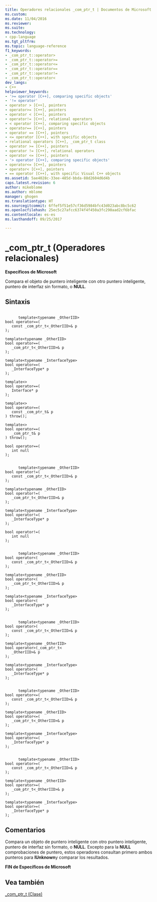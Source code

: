 ```yaml
---
title: Operadores relacionales _com_ptr_t | Documentos de Microsoft
ms.custom: 
ms.date: 11/04/2016
ms.reviewer: 
ms.suite: 
ms.technology:
- cpp-language
ms.tgt_pltfrm: 
ms.topic: language-reference
f1_keywords:
- _com_ptr_t::operator>
- _com_ptr_t::operator>=
- _com_ptr_t::operator<=
- _com_ptr_t::operator==
- _com_ptr_t::operator!=
- _com_ptr_t::operator<
dev_langs:
- C++
helpviewer_keywords:
- '>= operator [C++], comparing specific objects'
- '!= operator'
- operator > [C++], pointers
- operator>= [C++], pointers
- operator < [C++], pointers
- operator!= [C++], relational operators
- < operator [C++], comparing specific objects
- operator== [C++], pointers
- operator == [C++], pointers
- <= operator [C++], with specific objects
- relational operators [C++], _com_ptr_t class
- operator >= [C++], pointers
- operator != [C++], relational operators
- operator <= [C++], pointers
- '> operator [C++], comparing specific objects'
- operator<= [C++], pointers
- operator< [C++], pointers
- == operator [C++], with specific Visual C++ objects
ms.assetid: 5ae4028c-33ee-485d-bbda-88d2604d6d4b
caps.latest.revision: 6
author: mikeblome
ms.author: mblome
manager: ghogen
ms.translationtype: HT
ms.sourcegitcommit: 6ffef5f51e57cf36d5984bfc43d023abc8bc5c62
ms.openlocfilehash: 25ec5c27afcc6374f4f450a3fc290aad2cf6bfac
ms.contentlocale: es-es
ms.lasthandoff: 09/25/2017

---
```

# <a name="comptrt-relational-operators"></a>_com_ptr_t (Operadores relacionales)
**Específicos de Microsoft**  
  
 Compara el objeto de puntero inteligente con otro puntero inteligente, puntero de interfaz sin formato, o **NULL**.  
  
## <a name="syntax"></a>Sintaxis  
  
```  
  
      template<typename _OtherIID>   
bool operator==(   
   const _com_ptr_t<_OtherIID>& p   
);  
  
template<typename _OtherIID>    
bool operator==(   
   _com_ptr_t<_OtherIID>& p   
);  
  
template<typename _InterfaceType>   
bool operator==(   
   _InterfaceType* p   
);  
  
template<>   
bool operator==(   
   Interface* p   
);  
  
template<>   
bool operator==(   
   const _com_ptr_t& p   
) throw();  
  
template<>   
bool operator==(   
   _com_ptr_t& p   
) throw();  
  
bool operator==(   
   int null   
);  
```  
  
```  
  
      template<typename _OtherIID>   
bool operator!=(   
   const _com_ptr_t<_OtherIID>& p   
);  
  
template<typename _OtherIID>   
bool operator!=(   
   _com_ptr_t<_OtherIID>& p   
);  
  
template<typename _InterfaceType>   
bool operator!=(   
   _InterfaceType* p   
);  
  
bool operator!=(   
   int null   
);  
```  
  
```  
  
      template<typename _OtherIID>   
bool operator<(   
   const _com_ptr_t<_OtherIID>& p   
);  
  
template<typename _OtherIID>   
bool operator<(   
   _com_ptr_t<_OtherIID>& p   
);  
  
template<typename _InterfaceType>   
bool operator<(   
   _InterfaceType* p   
);  
```  
  
```  
  
      template<typename _OtherIID>   
bool operator>(   
   const _com_ptr_t<_OtherIID>& p   
);  
  
template<typename _OtherIID>   
bool operator>(_com_ptr_t<   
   _OtherIID>& p   
);  
  
template<typename _InterfaceType>   
bool operator>(   
   _InterfaceType* p   
);  
```  
  
```  
  
      template<typename _OtherIID>   
bool operator<=(   
   const _com_ptr_t<_OtherIID>& p   
);  
  
template<typename _OtherIID>   
bool operator<=(   
   _com_ptr_t<_OtherIID>& p   
);  
  
template<typename _InterfaceType>   
bool operator<=(   
   _InterfaceType* p   
);  
```  
  
```  
  
      template<typename _OtherIID>   
bool operator>=(   
   const _com_ptr_t<_OtherIID>& p   
);  
  
template<typename _OtherIID>   
bool operator>=(   
   _com_ptr_t<_OtherIID>& p   
);  
  
template<typename _InterfaceType>   
bool operator>=(   
   _InterfaceType* p   
);  
```  
  
## <a name="remarks"></a>Comentarios  
 Compara un objeto de puntero inteligente con otro puntero inteligente, puntero de interfaz sin formato, o **NULL**. Excepto para la **NULL** comprobaciones de puntero, estos operadores consultan primero ambos punteros para **IUnknown**y comparar los resultados.  
  
 **FIN de Específicos de Microsoft**  
  
## <a name="see-also"></a>Vea también  
 [_com_ptr_t (Clase)](../cpp/com-ptr-t-class.md)
